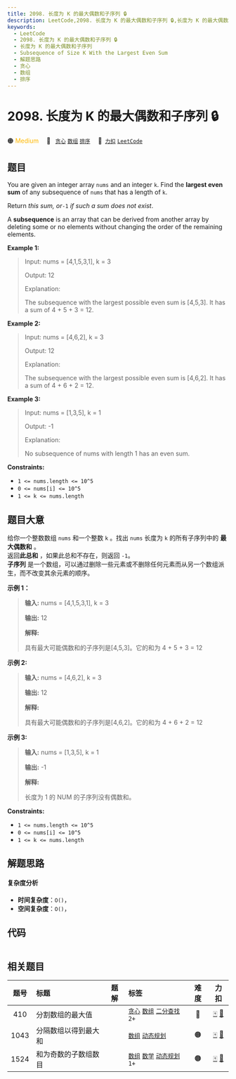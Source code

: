 ```yaml
---
title: 2098. 长度为 K 的最大偶数和子序列 🔒
description: LeetCode,2098. 长度为 K 的最大偶数和子序列 🔒,长度为 K 的最大偶数和子序列,Subsequence of Size K With the Largest Even Sum,解题思路,贪心,数组,排序
keywords:
  - LeetCode
  - 2098. 长度为 K 的最大偶数和子序列 🔒
  - 长度为 K 的最大偶数和子序列
  - Subsequence of Size K With the Largest Even Sum
  - 解题思路
  - 贪心
  - 数组
  - 排序
---
```


# 2098. 长度为 K 的最大偶数和子序列 🔒

🟠 <font color=#ffb800>Medium</font>&emsp; 🔖&ensp; [`贪心`](/tag/greedy.md) [`数组`](/tag/array.md) [`排序`](/tag/sorting.md)&emsp; 🔗&ensp;[`力扣`](https://leetcode.cn/problems/subsequence-of-size-k-with-the-largest-even-sum) [`LeetCode`](https://leetcode.com/problems/subsequence-of-size-k-with-the-largest-even-sum)

## 题目

You are given an integer array `nums` and an integer `k`. Find the **largest
even sum** of any subsequence of `nums` that has a length of `k`.

Return _this sum, or_`-1` _if such a sum does not exist_.

A **subsequence** is an array that can be derived from another array by
deleting some or no elements without changing the order of the remaining
elements.



**Example 1:**

> Input: nums = [4,1,5,3,1], k = 3
> 
> Output: 12
> 
> Explanation:
> 
> The subsequence with the largest possible even sum is [4,5,3]. It has a sum of 4 + 5 + 3 = 12.

**Example 2:**

> Input: nums = [4,6,2], k = 3
> 
> Output: 12
> 
> Explanation:
> 
> The subsequence with the largest possible even sum is [4,6,2]. It has a sum of 4 + 6 + 2 = 12.

**Example 3:**

> Input: nums = [1,3,5], k = 1
> 
> Output: -1
> 
> Explanation:
> 
> No subsequence of nums with length 1 has an even sum.

**Constraints:**

  * `1 <= nums.length <= 10^5`
  * `0 <= nums[i] <= 10^5`
  * `1 <= k <= nums.length`


## 题目大意

给你一个整数数组 `nums` 和一个整数 `k` 。找出 `nums` 长度为 `k` 的所有子序列中的 **最大偶数和** 。  
返回**此总和** ，如果此总和不存在，则返回 `-1`。  
**子序列** 是一个数组，可以通过删除一些元素或不删除任何元素而从另一个数组派生，而不改变其余元素的顺序。



**示例 1：**

> 
> 
> 
> 
> 
> **输入:** nums = [4,1,5,3,1], k = 3
> 
> **输出:** 12
> 
> **解释:**
> 
> 具有最大可能偶数和的子序列是[4,5,3]。它的和为 4 + 5 + 3 = 12
> 
> 

**示例 2:**

> 
> 
> 
> 
> 
> **输入:** nums = [4,6,2], k = 3
> 
> **输出:** 12
> 
> **解释:**
> 
> 具有最大可能偶数和的子序列是[4,6,2]。它的和为 4 + 6 + 2 = 12
> 
> 

**示例 3:**

> 
> 
> 
> 
> 
> **输入:** nums = [1,3,5], k = 1
> 
> **输出:** -1
> 
> **解释:**
> 
> 长度为 1 的 NUM 的子序列没有偶数和。

**Constraints:**

  * `1 <= nums.length <= 10^5`
  * `0 <= nums[i] <= 10^5`
  * `1 <= k <= nums.length`


## 解题思路

#### 复杂度分析

- **时间复杂度**：`O()`，
- **空间复杂度**：`O()`，

## 代码

```javascript

```

## 相关题目

<!-- prettier-ignore -->
| 题号 | 标题 | 题解 | 标签 | 难度 | 力扣 |
| :------: | :------ | :------: | :------ | :------: | :------: |
| 410 | 分割数组的最大值 |  |  [`贪心`](/tag/greedy.md) [`数组`](/tag/array.md) [`二分查找`](/tag/binary-search.md) `2+` | 🔴 | [🀄️](https://leetcode.cn/problems/split-array-largest-sum) [🔗](https://leetcode.com/problems/split-array-largest-sum) |
| 1043 | 分隔数组以得到最大和 |  |  [`数组`](/tag/array.md) [`动态规划`](/tag/dynamic-programming.md) | 🟠 | [🀄️](https://leetcode.cn/problems/partition-array-for-maximum-sum) [🔗](https://leetcode.com/problems/partition-array-for-maximum-sum) |
| 1524 | 和为奇数的子数组数目 |  |  [`数组`](/tag/array.md) [`数学`](/tag/math.md) [`动态规划`](/tag/dynamic-programming.md) `1+` | 🟠 | [🀄️](https://leetcode.cn/problems/number-of-sub-arrays-with-odd-sum) [🔗](https://leetcode.com/problems/number-of-sub-arrays-with-odd-sum) |